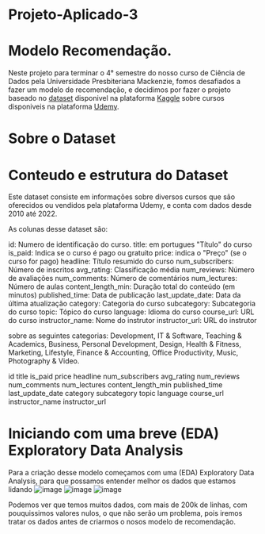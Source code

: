 # Projeto-Aplicado-3
# Modelo Recomendação.
Neste projeto para terminar o 4° semestre do nosso curso de Ciência de Dados pela Universidade Presbiteriana Mackenzie, fomos desafiados a fazer um modelo de recomendação, e decidimos por fazer o projeto baseado no [dataset](https://www.kaggle.com/datasets/hossaingh/udemy-courses?select=Course_info.csv)
disponivel na plataforma [Kaggle](https://www.kaggle.com/) sobre cursos disponiveis na plataforma [Udemy](https://www.udemy.com). 

# Sobre o Dataset

# Conteudo e estrutura do Dataset

Este dataset consiste em informações sobre diversos cursos que são oferecidos ou vendidos pela plataforma Udemy, e conta com dados desde 2010 até 2022.

As colunas desse dataset são:													

id: Numero de identificação do curso.
title: em portugues "Título" do curso
is_paid: Indica se o curso é pago ou gratuito
price: indica o "Preço" (se o curso for pago)
headline: Título resumido do curso
num_subscribers: Número de inscritos
avg_rating: Classificação média
num_reviews: Número de avaliações
num_comments: Número de comentários
num_lectures: Número de aulas
content_length_min: Duração total do conteúdo (em minutos)
published_time: Data de publicação
last_update_date: Data da última atualização
category: Categoria do curso
subcategory: Subcategoria do curso
topic: Tópico do curso
language: Idioma do curso
course_url: URL do curso
instructor_name: Nome do instrutor
instructor_url: URL do instrutor


sobre as seguintes categorias: Development, IT & Software, Teaching & Academics, Business, Personal Development, Design, Health & Fitness, Marketing, Lifestyle, Finance & Accounting, Office Productivity, Music, Photography & Video. 

id	title	is_paid	price	headline	num_subscribers	avg_rating	num_reviews	num_comments	num_lectures	content_length_min	published_time	last_update_date	category	subcategory	topic	language	course_url	instructor_name	instructor_url

# Iniciando com uma breve (EDA) Exploratory Data Analysis

Para a criação desse modelo começamos com uma (EDA) Exploratory Data Analysis, para que possamos entender melhor os dados que estamos lidando 
![image](https://github.com/ViniSegatto/Projeto-Aplicado-3/assets/117327390/b70d1472-9e32-4c21-ad04-40e5e355950b)
![image](https://github.com/ViniSegatto/Projeto-Aplicado-3/assets/117327390/782683db-58a6-4e0f-b1e5-9a5ec71bbf53)
![image](https://github.com/ViniSegatto/Projeto-Aplicado-3/assets/117327390/965bf413-86fd-495c-8359-7a4b1912072b)

Podemos ver que temos muitos dados, com mais de 200k de linhas, com pouquissimos valores nulos, o que não serão um problema, pois iremos tratar os dados antes de criarmos o nosos modelo de recomendação.

